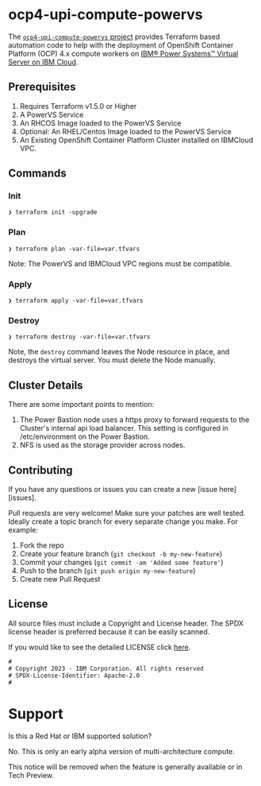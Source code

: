 # ocp4-upi-compute-powervs

The [`ocp4-upi-compute-powervs` project](https://github.com/ibm/ocp4-upi-compute-powervs) provides Terraform based automation code to help with the deployment of OpenShift Container Platform (OCP) 4.x compute workers on [IBM® Power Systems™ Virtual Server on IBM Cloud](https://www.ibm.com/cloud/power-virtual-server).

## Prerequisites

1. Requires Terraform v1.5.0 or Higher
2. A PowerVS Service 
3. An RHCOS Image loaded to the PowerVS Service
4. Optional: An RHEL/Centos Image loaded to the PowerVS Service
5. An Existing OpenShift Container Platform Cluster installed on IBMCloud VPC.

## Commands

### Init 

```
❯ terraform init -upgrade
```

### Plan

```
❯ terraform plan -var-file=var.tfvars
```

Note: The PowerVS and IBMCloud VPC regions must be compatible.

### Apply 

```
❯ terraform apply -var-file=var.tfvars
```

### Destroy

```
❯ terraform destroy -var-file=var.tfvars
```

Note, the `destroy` command leaves the Node resource in place, and destroys the virtual server. You must delete the Node manually.

## Cluster Details

There are some important points to mention:

1. The Power Bastion node uses a https proxy to forward requests to the Cluster's internal api load balancer. This setting is configured in /etc/environment on the Power Bastion.
2. NFS is used as the storage provider across nodes.


## Contributing

If you have any questions or issues you can create a new [issue here][issues].

Pull requests are very welcome! Make sure your patches are well tested.
Ideally create a topic branch for every separate change you make. For
example:

1. Fork the repo
2. Create your feature branch (`git checkout -b my-new-feature`)
3. Commit your changes (`git commit -am 'Added some feature'`)
4. Push to the branch (`git push origin my-new-feature`)
5. Create new Pull Request

## License

All source files must include a Copyright and License header. The SPDX license header is 
preferred because it can be easily scanned.

If you would like to see the detailed LICENSE click [here](LICENSE).

```text
#
# Copyright 2023 - IBM Corporation. All rights reserved
# SPDX-License-Identifier: Apache-2.0
#
```

# Support
Is this a Red Hat or IBM supported solution?

No. This is only an early alpha version of multi-architecture compute.

This notice will be removed when the feature is generally available or in Tech Preview. 